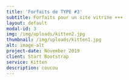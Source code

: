 ```yaml
---
title: 'Forfaits de TYPE #3'
subtitle: Forfaits pour un site vitrine +++
layout: default
modal-id: 3
img: /img/uploads/kitten2.jpg
thumbnail: /img/uploads/kitten1.jpg
alt: image-alt
project-date: November 2019
client: Start Bootstrap
service: Kitten
description: coucou
---
```


